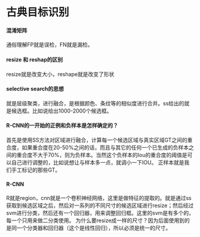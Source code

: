 # 古典目标识别

#### 混淆矩阵

通俗理解FP就是误检，FN就是漏检。

#### resize 和 reshap的区别

resize就是改变大小，reshape就是改变了形状

#### selective search的思想

就是层级聚类，进行融合，是根据颜色、条纹等的相似度进行合并。ss给出的就是候选框。比如说给出1000-2000个候选框。
#### R-CNN的一开始的正例和负样本是怎样确定的？

首先是使用SS方法对区域进行融合，计算每一个候选区域与真实区域GT之间的重合度，如果重合度在20-50%之间的话，而且与其它的任何一个已生成的负样本之间的重合度不大于70%，则为负样本。当然这个负样本的Iou的重合度的阈值是可以自己进行调整的，比如说想让与样本多一点，就调小一下IOU。
		正样本就是我们手工标记的那些GT。

#### R-CNN

R就是region，cnn就是一个卷积神经网络，这里是做特征的提取的。就是通过ss获取到候选区域之后，然后对一系列的不同尺寸的候选区域进行resize；然后经过svm进行分类，然后还有一个回归器，用来调整回归框。这里的svm是有多个的，每一个只用来做二分类使用。
		为什么要resize成一样的尺寸？因为后面使用到的是同一个分类器和回归器（这个是线性回归），所以必须是统一的尺寸。